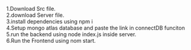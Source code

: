 1.Download Src file.  
2.download Server file.  
3.install dependencies using npm i  
4.Setup mongo atlas database and paste the link in connectDB funciton  
5.run the backend using node index.js inside server.  
6.Run the Frontend using nom start.  
